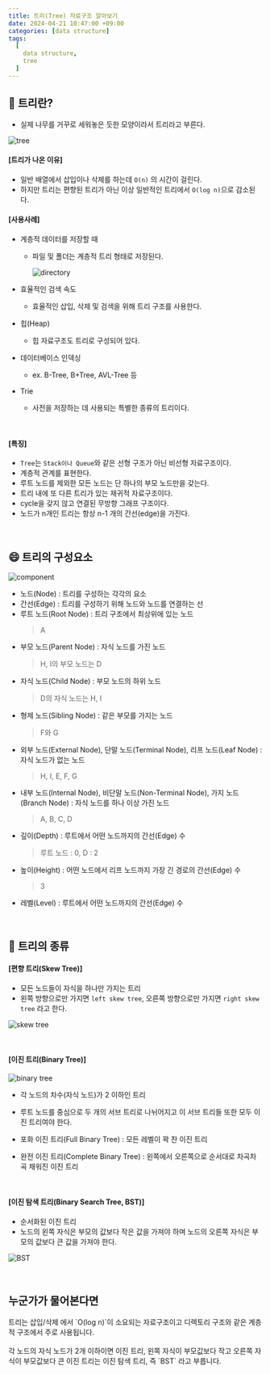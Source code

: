 ```yaml
---
title: 트리(Tree) 자료구조 알아보기
date: 2024-04-21 10:47:00 +09:00
categories: [data structure]
tags:
  [
    data structure,
    tree
  ]
---
```


## 🤔 트리란?
- 실제 나무를 거꾸로 세워놓은 듯한 모양이라서 트리라고 부른다.

![tree](/assets/img/240421/tree.png)

#### [트리가 나온 이유]
- 일반 배열에서 삽입이나 삭제를 하는데 `O(n)` 의 시간이 걸린다.
- 하지만 트리는 편향된 트리가 아닌 이상 일반적인 트리에서 `O(log n)`으로 감소된다.

#### [사용사례]
- 계층적 데이터를 저장할 때
    - 파일 및 폴더는 계층적 트리 형태로 저장된다.

        ![directory](/assets/img/240421/directory.png)

- 효율적인 검색 속도
    - 효율적인 삽입, 삭제 및 검색을 위해 트리 구조를 사용한다.
- 힙(Heap)
    - 힙 자료구조도 트리로 구성되어 있다.
- 데이터베이스 인덱싱
    - ex. B-Tree, B+Tree, AVL-Tree 등
- Trie
    - 사전을 저장하는 데 사용되는 특별한 종류의 트리이다.

<br>

#### [특징]
- `Tree`는 `Stack이나 Queue`와 같은 선형 구조가 아닌 비선형 자료구조이다.
- 계층적 관계를 표현한다.
- 루트 노드를 제외한 모든 노드는 단 하나의 부모 노드만을 갖는다.
- 트리 내에 또 다른 트리가 있는 재귀적 자료구조이다.
- cycle을 갖지 않고 연결된 무방향 그래프 구조이다.
- 노드가 n개인 트리는 항상 n-1 개의 간선(edge)을 가진다.

<br>

## 😄 트리의 구성요소
![component](/assets/img/240421/component.png)

- 노드(Node) : 트리를 구성하는 각각의 요소
- 간선(Edge) : 트리를 구성하기 위해 노드와 노드를 연결하는 선
- 루트 노드(Root Node) : 트리 구조에서 최상위에 있는 노드
    > A
- 부모 노드(Parent Node) : 자식 노드를 가진 노드
    > H, I의 부모 노드는 D
- 자식 노드(Child Node) : 부모 노드의 하위 노드
    > D의 자식 노드는 H, I
- 형제 노드(Sibling Node) : 같은 부모를 가지는 노드
    > F와 G
- 외부 노드(External Node), 단말 노드(Terminal Node), 리프 노드(Leaf Node) : 자식 노드가 없는 노드
    > H, I, E, F, G
- 내부 노드(Internal Node), 비단말 노드(Non-Terminal Node), 가지 노드(Branch Node) : 자식 노드를 하나 이상 가진 노드
    > A, B, C, D
- 깊이(Depth) : 루트에서 어떤 노드까지의 간선(Edge) 수
    > 루트 노드 : 0, D : 2
- 높이(Height) : 어떤 노드에서 리프 노드까지 가장 긴 경로의 간선(Edge) 수
    > 3
- 레벨(Level) : 루트에서 어떤 노드까지의 간선(Edge) 수

<br>

## 🌲 트리의 종류

#### [편향 트리(Skew Tree)]
- 모든 노드들이 자식을 하나만 가지는 트리
- 왼쪽 방향으로만 가지면 `left skew tree`, 오른쪽 방향으로만 가지면 `right skew tree` 라고 한다.

![skew tree](/assets/img/240421/skew%20tree.png)

<br>

#### [이진 트리(Binary Tree)]

![binary tree](/assets/img/240421/binary%20tree.png)

- 각 노드의 차수(자식 노드)가 2 이하인 트리
- 루트 노드를 중심으로 두 개의 서브 트리로 나뉘어지고 이 서브 트리들 또한 모두 이진 트리여야 한다.

- 포화 이진 트리(Full Binary Tree) : 모든 레벨이 꽉 찬 이진 트리
- 완전 이진 트리(Complete Binary Tree) : 왼쪽에서 오른쪽으로 순서대로 차곡차곡 채워진 이진 트리

<br>

#### [이진 탐색 트리(Binary Search Tree, BST)]
- 순서화된 이진 트리
- 노드의 왼쪽 자식은 부모의 값보다 작은 값을 가져야 하며 노드의 오른쪽 자식은 부모의 값보다 큰 값을 가져야 한다.

![BST](/assets/img/240421/bst.png)

<br>

## 누군가가 물어본다면
<div class="spotlight1" markdown="1">
트리는 삽입/삭제 에서 `O(log n)`이 소요되는 자료구조이고 디렉토리 구조와 같은 계층적 구조에서 주로 사용됩니다.
<br><br>
각 노드의 자식 노드가 2개 이하이면 이진 트리, 왼쪽 자식이 부모값보다 작고 오른쪽 자식이 부모값보다 큰 이진 트리는 이진 탐색 트리, 즉 `BST` 라고 부릅니다.
</div>